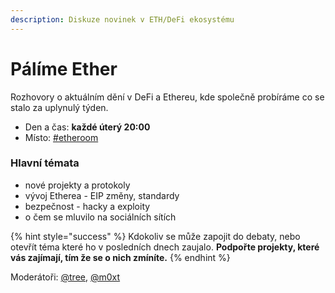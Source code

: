 ```yaml
---
description: Diskuze novinek v ETH/DeFi ekosystému
---
```


# Pálíme Ether

Rozhovory o aktuálním dění v DeFi a Ethereu, kde společně probíráme co se stalo za uplynulý týden.

* Den a čas: **každé úterý 20:00**
* Místo: [\#etheroom](./)

### Hlavní témata

* nové projekty a protokoly
* vývoj Etherea - EIP změny, standardy
* bezpečnost - hacky a exploity
* o čem se mluvilo na sociálních sítích

{% hint style="success" %}
Kdokoliv se může zapojit do debaty, nebo otevřít téma které ho v posledních dnech zaujalo. **Podpořte projekty, které vás zajímají, tím že se o nich zmíníte.**
{% endhint %}

Moderátoři: [@tree](https://forum.gwei.cz/u/tree), [@m0xt](https://forum.gwei.cz/u/m0xt)

